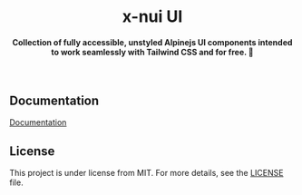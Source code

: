 <h1 align="center">x-nui UI</h1>

<h4 align="center"> 
	 Collection of fully accessible, unstyled Alpinejs UI components intended to work seamlessly with Tailwind CSS and for free. 🚀
</h4> 

<br>

## Documentation ##

[Documentation](https://xnui-ui.vercel.app/installation.html)

## License ##

This project is under license from MIT. For more details, see the [LICENSE](LICENSE.md) file.